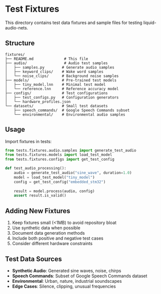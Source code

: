 # Test Fixtures

This directory contains test data fixtures and sample files for testing liquid-audio-nets.

## Structure

```
fixtures/
├── README.md              # This file
├── audio/                 # Audio test samples
│   ├── samples.py        # Generate audio samples
│   ├── keyword_clips/    # Wake word samples
│   └── noise_clips/      # Background noise samples
├── models/               # Pre-trained test models
│   ├── tiny_model.lnn    # Minimal test model
│   └── reference.lnn     # Reference accuracy model
├── configs/              # Test configurations
│   ├── test_configs.py   # Configuration generators
│   └── hardware_profiles.json
└── datasets/             # Small test datasets
    ├── speech_commands/  # Google Speech Commands subset
    └── environmental/    # Environmental audio samples
```

## Usage

Import fixtures in tests:

```python
from tests.fixtures.audio.samples import generate_test_audio
from tests.fixtures.models import load_test_model
from tests.fixtures.configs import get_test_config

def test_audio_processing():
    audio = generate_test_audio("sine_wave", duration=1.0)
    model = load_test_model("tiny_model")
    config = get_test_config("embedded_stm32")
    
    result = model.process(audio, config)
    assert result.is_valid()
```

## Adding New Fixtures

1. Keep fixtures small (<1MB) to avoid repository bloat
2. Use synthetic data when possible
3. Document data generation methods
4. Include both positive and negative test cases
5. Consider different hardware constraints

## Test Data Sources

- **Synthetic Audio**: Generated sine waves, noise, chirps
- **Speech Commands**: Subset of Google Speech Commands dataset
- **Environmental**: Urban, nature, industrial soundscapes  
- **Edge Cases**: Silence, clipping, unusual frequencies